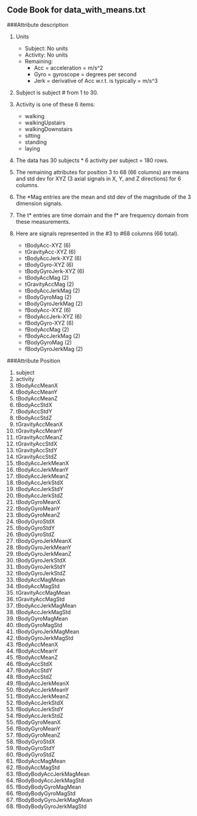 ## Code Book for **data\_with_means.txt**

###Attribute description

1. Units


	- Subject:  No units
	- Activity:  No units 
	- Remaining:
		- Acc = acceleration = m/s^2
		- Gyro = gyroscope = degrees per second
		- Jerk = derivative of Acc w.r.t. is typically = m/s^3

2. Subject is subject # from 1 to 30.

2. Activity is one of these 6 items:
	- walking
	- walkingUpstairs
	- walkingDownstairs
	- sitting
	- standing
	- laying
	
3. The data has 30 subjects * 6 activity per subject = 180 rows.
4. The remaining attributes for position 3 to 68 (66 columns) are  means and std dev for XYZ (3 axial signals in X, Y, and Z directions) for 6 columns.

5. The *Mag entries are the mean and std dev of the magnitude of the 3 dimension signals.
6. The t* entries are time domain and the f* are frequency domain from these measurements.

7. Here are signals represented in the #3 to #68 columns (66 total). 
	- tBodyAcc-XYZ (6)
	- tGravityAcc-XYZ (6)
	- tBodyAccJerk-XYZ (6)
	- tBodyGyro-XYZ (6)
	- tBodyGyroJerk-XYZ (6)
	- tBodyAccMag (2)
	- tGravityAccMag (2)
	- tBodyAccJerkMag (2)
	- tBodyGyroMag (2)
	- tBodyGyroJerkMag (2)
	- fBodyAcc-XYZ (6)
	- fBodyAccJerk-XYZ (6)
	- fBodyGyro-XYZ (6)
	- fBodyAccMag (2)
	- fBodyAccJerkMag (2)
	- fBodyGyroMag (2)
	- fBodyGyroJerkMag (2)




###Attribute Position



1.	subject 
2.	activity
3.	tBodyAccMeanX
4.	tBodyAccMeanY
5.	tBodyAccMeanZ
6.	tBodyAccStdX
7.	tBodyAccStdY
8.	tBodyAccStdZ
9.	tGravityAccMeanX
10.	tGravityAccMeanY
11.	tGravityAccMeanZ
12.	tGravityAccStdX
13.	tGravityAccStdY
14.	tGravityAccStdZ
15.	tBodyAccJerkMeanX
16.	tBodyAccJerkMeanY
17.	tBodyAccJerkMeanZ
18.	tBodyAccJerkStdX
19.	tBodyAccJerkStdY
20.	tBodyAccJerkStdZ
21.	tBodyGyroMeanX
22.	tBodyGyroMeanY
23.	tBodyGyroMeanZ
24.	tBodyGyroStdX
25.	tBodyGyroStdY
26.	tBodyGyroStdZ
27.	tBodyGyroJerkMeanX
28.	tBodyGyroJerkMeanY
29.	tBodyGyroJerkMeanZ
30.	tBodyGyroJerkStdX
31.	tBodyGyroJerkStdY
32.	tBodyGyroJerkStdZ
33.	tBodyAccMagMean
34.	tBodyAccMagStd
35.	tGravityAccMagMean
36.	tGravityAccMagStd
37.	tBodyAccJerkMagMean
38.	tBodyAccJerkMagStd
39.	tBodyGyroMagMean
40.	tBodyGyroMagStd
41.	tBodyGyroJerkMagMean
42.	tBodyGyroJerkMagStd
43.	fBodyAccMeanX
44.	fBodyAccMeanY
45.	fBodyAccMeanZ
46.	fBodyAccStdX
47.	fBodyAccStdY
48.	fBodyAccStdZ
49.	fBodyAccJerkMeanX
50.	fBodyAccJerkMeanY
51.	fBodyAccJerkMeanZ
52.	fBodyAccJerkStdX
53.	fBodyAccJerkStdY
54.	fBodyAccJerkStdZ
55.	fBodyGyroMeanX
56.	fBodyGyroMeanY
57.	fBodyGyroMeanZ
58.	fBodyGyroStdX
59.	fBodyGyroStdY
60.	fBodyGyroStdZ
61.	fBodyAccMagMean
62.	fBodyAccMagStd
63.	fBodyBodyAccJerkMagMean
64.	fBodyBodyAccJerkMagStd
65.	fBodyBodyGyroMagMean
66.	fBodyBodyGyroMagStd
67.	fBodyBodyGyroJerkMagMean
68.	fBodyBodyGyroJerkMagStd

